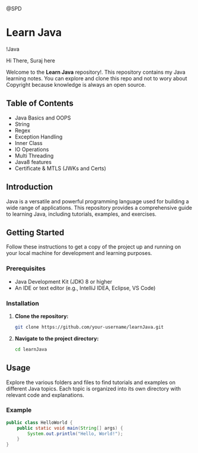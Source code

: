 @SPD
# Learn Java

!Java

Hi There,
Suraj here 

Welcome to the **Learn Java** repository!. This repository contains my Java learning notes. You can explore and clone this repo and not to wory about Copyright 
because knowledge is always an open source.

## Table of Contents
- Java Basics and OOPS
- String
- Regex
- Exception Handling
- Inner Class
- IO Operations
- Multi Threading
- Java8 features
- Certificate & MTLS (JWKs and Certs)

## Introduction
Java is a versatile and powerful programming language used for building a wide range of applications. This repository provides a comprehensive guide to learning Java, including tutorials, examples, and exercises.

## Getting Started
Follow these instructions to get a copy of the project up and running on your local machine for development and learning purposes.

### Prerequisites
- Java Development Kit (JDK) 8 or higher
- An IDE or text editor (e.g., IntelliJ IDEA, Eclipse, VS Code)

### Installation
1. **Clone the repository:**
    ```sh
    git clone https://github.com/your-username/learnJava.git
    ```
2. **Navigate to the project directory:**
    ```sh
    cd learnJava
    ```

## Usage
Explore the various folders and files to find tutorials and examples on different Java topics. Each topic is organized into its own directory with relevant code and explanations.

### Example
```java
public class HelloWorld {
    public static void main(String[] args) {
        System.out.println("Hello, World!");
    }
}
